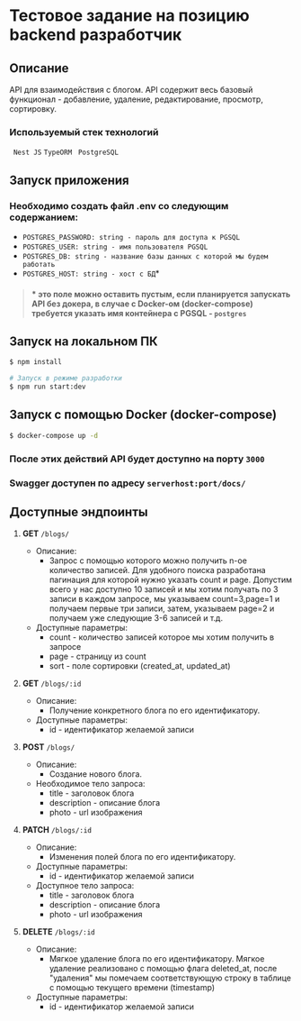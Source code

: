 <h1> Тестовое задание на позицию backend разработчик</h1>

## Описание
API для взаимодействия с блогом. API содержит весь базовый функционал - добавление, удаление, редактирование, просмотр, сортировку.
### Используемый стек технологий
` Nest JS`
`TypeORM`
` PostgreSQL`

## Запуск приложения
### Необходимо создать файл .env со следующим содержанием:
- `POSTGRES_PASSWORD: string - пароль для доступа к PGSQL`
- `POSTGRES_USER: string - имя пользователя PGSQL`
- `POSTGRES_DB: string - название базы данных с которой мы будем работать`
- `POSTGRES_HOST: string - хост с БД`*

>#### * это поле можно оставить пустым, если планируется запускать API без докера, в случае с Docker-ом (docker-compose) требуется указать имя контейнера с PGSQL - `postgres`

## Запуск на локальном ПК
```bash
$ npm install

# Запуск в режиме разработки
$ npm run start:dev
```

## Запуск с помощью Docker (docker-compose)
```bash
$ docker-compose up -d
```

### После этих действий API будет доступно на порту `3000`
### Swagger доступен по адресу `serverhost:port/docs/`

## Доступные эндпоинты
1. **GET** `/blogs/`
    - Описание:
        - Запрос с помощью которого можно получить n-ое количество записей. Для удобного поиска разработана пагинация для которой нужно указать count и page. Допустим всего у нас доступно
        10 записей и мы хотим получать по 3 записи в каждом запросе, мы указываем count=3,page=1 и получаем первые три записи, затем, указываем page=2 и получаем уже следующие 3-6 записей и т.д. 
    - Доступные параметры:
      - count - количество записей которое мы хотим получить в запросе
      - page - страницу из count
      - sort - поле сортировки (created_at, updated_at) 

2. **GET** `/blogs/:id`
    - Описание:
        - Получение конкретного блога по его идентификатору.
    - Доступные параметры:
        - id - идентификатор желаемой записи
      
3. **POST** `/blogs/`
    - Описание:
        - Создание нового блога.
    - Необходимое тело запроса:
        - title - заголовок блога
        - description - описание блога
        - photo - url изображения
4. **PATCH** `/blogs/:id`
    - Описание:
        - Изменения полей блога по его идентификатору.
    - Доступные параметры:
        - id - идентификатор желаемой записи
    - Доступное тело запроса:
      - title - заголовок блога
      - description - описание блога
      - photo - url изображения
5. **DELETE** `/blogs/:id`
    - Описание:
        - Мягкое удаление блога по его идентификатору. Мягкое удаление реализовано с помощью флага deleted_at, после "удаления" мы помечаем соответствующую строку в таблице с помощью текущего времени (timestamp)
    - Доступные параметры:
        - id - идентификатор желаемой записи
